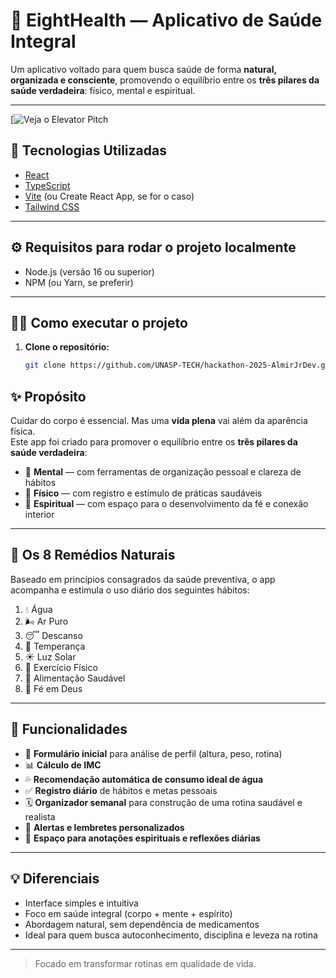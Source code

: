 # 🌿 EightHealth — Aplicativo de Saúde Integral

Um aplicativo voltado para quem busca saúde de forma **natural, organizada e consciente**, promovendo o equilíbrio entre os **três pilares da saúde verdadeira**: físico, mental e espiritual.

---

[![Veja o Elevator Pitch](https://www.youtube.com/shorts/5utuhn1QrYI)


## 🚀 Tecnologias Utilizadas

- [React](https://reactjs.org/)
- [TypeScript](https://www.typescriptlang.org/)
- [Vite](https://vitejs.dev/) (ou Create React App, se for o caso)
- [Tailwind CSS](https://tailwindcss.com/)

---

## ⚙️ Requisitos para rodar o projeto localmente

- Node.js (versão 16 ou superior)
- NPM (ou Yarn, se preferir)

---

## 🧑‍💻 Como executar o projeto

1. **Clone o repositório:**

   ```bash
   git clone https://github.com/UNASP-TECH/hackathon-2025-AlmirJrDev.git


## ✨ Propósito

Cuidar do corpo é essencial. Mas uma **vida plena** vai além da aparência física.  
Este app foi criado para promover o equilíbrio entre os **três pilares da saúde verdadeira**:

- 🧠 **Mental** — com ferramentas de organização pessoal e clareza de hábitos
- 🌱 **Físico** — com registro e estímulo de práticas saudáveis
- 🙏 **Espiritual** — com espaço para o desenvolvimento da fé e conexão interior

---

## 🌱 Os 8 Remédios Naturais

Baseado em princípios consagrados da saúde preventiva, o app acompanha e estimula o uso diário dos seguintes hábitos:

1. 💧 Água  
2. 🌬️ Ar Puro  
3. 😴 Descanso  
4. 🧘 Temperança  
5. ☀️ Luz Solar  
6. 🏃 Exercício Físico  
7. 🥗 Alimentação Saudável  
8. 🙏 Fé em Deus

---

## 🧩 Funcionalidades

- 📝 **Formulário inicial** para análise de perfil (altura, peso, rotina)
- 📊 **Cálculo de IMC**
- 💦 **Recomendação automática de consumo ideal de água**
- ✅ **Registro diário** de hábitos e metas pessoais
- 🗓️ **Organizador semanal** para construção de uma rotina saudável e realista
- 🔔 **Alertas e lembretes personalizados**
- 📖 **Espaço para anotações espirituais e reflexões diárias**

---

## 💡 Diferenciais

- Interface simples e intuitiva
- Foco em saúde integral (corpo + mente + espírito)
- Abordagem natural, sem dependência de medicamentos
- Ideal para quem busca autoconhecimento, disciplina e leveza na rotina

---


> Focado em transformar rotinas em qualidade de vida.

